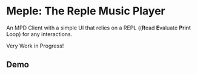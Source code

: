 # Meple: The Reple Music Player
An MPD Client with a simple UI that relies on a REPL ((**R**ead **E**valuate **P**rint **L**oop) 
for any interactions.

Very Work in Progress!

## Demo
